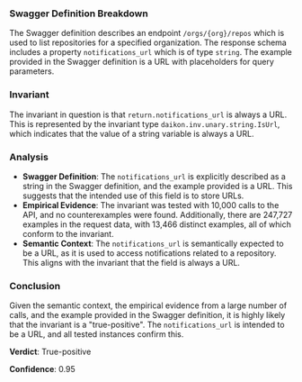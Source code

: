 ### Swagger Definition Breakdown
The Swagger definition describes an endpoint `/orgs/{org}/repos` which is used to list repositories for a specified organization. The response schema includes a property `notifications_url` which is of type `string`. The example provided in the Swagger definition is a URL with placeholders for query parameters.

### Invariant
The invariant in question is that `return.notifications_url` is always a URL. This is represented by the invariant type `daikon.inv.unary.string.IsUrl`, which indicates that the value of a string variable is always a URL.

### Analysis
- **Swagger Definition**: The `notifications_url` is explicitly described as a string in the Swagger definition, and the example provided is a URL. This suggests that the intended use of this field is to store URLs.
- **Empirical Evidence**: The invariant was tested with 10,000 calls to the API, and no counterexamples were found. Additionally, there are 247,727 examples in the request data, with 13,466 distinct examples, all of which conform to the invariant.
- **Semantic Context**: The `notifications_url` is semantically expected to be a URL, as it is used to access notifications related to a repository. This aligns with the invariant that the field is always a URL.

### Conclusion
Given the semantic context, the empirical evidence from a large number of calls, and the example provided in the Swagger definition, it is highly likely that the invariant is a "true-positive". The `notifications_url` is intended to be a URL, and all tested instances confirm this.

**Verdict**: True-positive

**Confidence**: 0.95
